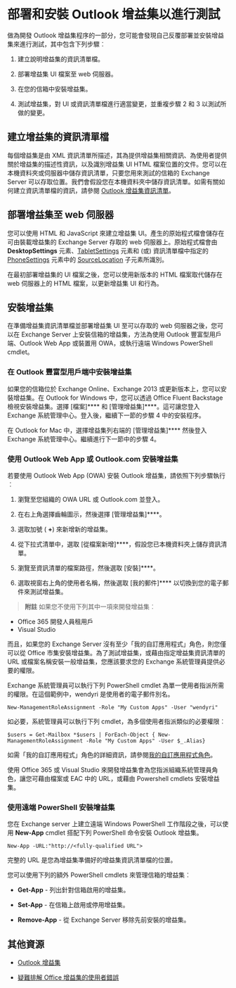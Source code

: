 
# <a name="deploy-and-install-outlook-add-ins-for-testing"></a>部署和安裝 Outlook 增益集以進行測試


做為開發 Outlook 增益集程序的一部分，您可能會發現自己反覆部署並安裝增益集來進行測試，其中包含下列步驟︰


1. 建立說明增益集的資訊清單檔。
    
2. 部署增益集 UI 檔案至 web 伺服器。
    
3. 在您的信箱中安裝增益集。
    
4. 測試增益集，對 UI 或資訊清單檔進行適當變更，並重複步驟 2 和 3 以測試所做的變更。
    

## <a name="creating-a-manifest-file-for-the-add-in"></a>建立增益集的資訊清單檔

每個增益集是由 XML 資訊清單所描述，其為提供增益集相關資訊、為使用者提供關於增益集的描述性資訊，以及識別增益集 UI HTML 檔案位置的文件。您可以在本機資料夾或伺服器中儲存資訊清單，只要您用來測試的信箱的 Exchange Server 可以存取位置。我們會假設您在本機資料夾中儲存資訊清單。如需有關如何建立資訊清單檔的資訊，請參閱 [Outlook 增益集資訊清單](../outlook/manifests/manifests.md)。 


## <a name="deploying-an-add-in-to-a-web-server"></a>部署增益集至 web 伺服器

您可以使用 HTML 和 JavaScript 來建立增益集 UI。產生的原始程式檔會儲存在可由裝載增益集的 Exchange Server 存取的 web 伺服器上。原始程式檔會由 **DesktopSettings** 元素、[TabletSettings](http://msdn.microsoft.com/en-us/library/da9fd085-b8cc-2be0-d329-2aa1ef5d3f1c%28Office.15%29.aspx) 元素和 (或) 資訊清單檔中指定的 [PhoneSettings](http://msdn.microsoft.com/en-us/library/5c89cc7c-7ae0-49c9-fdd5-4c52118228f6%28Office.15%29.aspx) 元素中的 [SourceLocation](http://msdn.microsoft.com/en-us/library/13e4eae3-8e8c-fd55-a1c2-3297b485f327%28Office.15%29.aspx) 子元素所識別。

在最初部署增益集的 UI 檔案之後，您可以使用新版本的 HTML 檔案取代儲存在 web 伺服器上的 HTML 檔案，以更新增益集 UI 和行為。


## <a name="installing-the-add-in"></a>安裝增益集


在準備增益集資訊清單檔並部署增益集 UI 至可以存取的 web 伺服器之後，您可以在 Exchange Server 上安裝信箱的增益集，方法為使用 Outlook 豐富型用戶端、Outlook Web App 或裝置用 OWA，或執行遠端 Windows PowerShell cmdlet。


### <a name="installing-an-add-in-in-an-outlook-rich-client"></a>在 Outlook 豐富型用戶端中安裝增益集

如果您的信箱位於 Exchange Online、Exchange 2013 或更新版本上，您可以安裝增益集。在 Outlook for Windows 中，您可以透過 Office Fluent Backstage 檢視安裝增益集。選擇 [檔案]**** 和 [管理增益集]****。這可讓您登入 Exchange 系統管理中心。登入後，繼續下一節的步驟 4 中的安裝程序。

在 Outlook for Mac 中，選擇增益集列右端的 [管理增益集]**** 然後登入 Exchange 系統管理中心。繼續進行下一節中的步驟 4。


### <a name="installing-an-add-in-by-using-outlook-web-app-or-outlookcom"></a>使用 Outlook Web App 或 Outlook.com 安裝增益集

若要使用 Outlook Web App (OWA) 安裝 Outlook 增益集，請依照下列步驟執行︰


1. 瀏覽至您組織的 OWA URL 或 Outlook.com 並登入。
    
2. 在右上角選擇齒輪圖示，然後選擇 [管理增益集]****。
    
3. 選取加號 ( **+**) 來新增新的增益集。
    
4. 從下拉式清單中，選取 [從檔案新增]****，假設您已本機資料夾上儲存資訊清單。
    
5. 瀏覽至資訊清單的檔案路徑，然後選取 [安裝]****。
    
6. 選取視窗右上角的使用者名稱，然後選取 [我的郵件]**** 以切換到您的電子郵件來測試增益集。
    

>**附註**  如果您不使用下列其中一項來開發增益集︰ 
- Office 365 開發人員租用戶
- Visual Studio

而且，如果您的 Exchange Server 沒有至少「我的自訂應用程式」角色，則您僅可以從 Office 市集安裝增益集。為了測試增益集，或藉由指定增益集資訊清單的 URL 或檔案名稱安裝一般增益集，您應該要求您的 Exchange 系統管理員提供必要的權限。

Exchange 系統管理員可以執行下列 PowerShell cmdlet 為單一使用者指派所需的權限。在這個範例中，wendyri 是使用者的電子郵件別名。

```New-ManagementRoleAssignment -Role "My Custom Apps" -User "wendyri"```

如必要，系統管理員可以執行下列 cmdlet，為多個使用者指派類似的必要權限︰

```$users = Get-Mailbox *$users | ForEach-Object { New-ManagementRoleAssignment -Role "My Custom Apps" -User $_.Alias}```

如需「我的自訂應用程式」角色的詳細資訊，請參閱[我的自訂應用程式角色](http://technet.microsoft.com/en-us/library/aa0321b3-2ec0-4694-875b-7a93d3d99089%28EXCHG.150%29.aspx)。 

使用 Office 365 或 Visual Studio 來開發增益集會為您指派組織系統管理員角色，讓您可藉由檔案或 EAC 中的 URL，或藉由 Powershell cmdlets 安裝增益集。


### <a name="installing-an-add-in-by-using-remote-powershell"></a>使用遠端 PowerShell 安裝增益集

您在 Exchange server 上建立遠端 Windows PowerShell 工作階段之後，可以使用 **New-App** cmdlet 搭配下列 PowerShell 命令安裝 Outlook 增益集。


```
New-App -URL:"http://<fully-qualified URL">
```

完整的 URL 是您為增益集準備好的增益集資訊清單檔的位置。

您可以使用下列的額外 PowerShell cmdlets 來管理信箱的增益集︰


-  **Get-App** - 列出針對信箱啟用的增益集。
    
-  **Set-App** - 在信箱上啟用或停用增益集。
    
-  **Remove-App** - 從 Exchange Server 移除先前安裝的增益集。
    

## <a name="additional-resources"></a>其他資源



- [Outlook 增益集](../outlook/outlook-add-ins.md)
    
- [疑難排解 Office 增益集的使用者錯誤](../testing/testing-and-troubleshooting.md)
    
